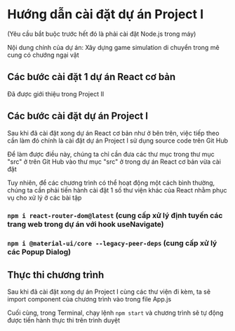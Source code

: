 # Hướng dẫn cài đặt dự án Project I

(Yêu cầu bắt buộc trước hết đó là phải cài đặt Node.js trong máy)

Nội dung chính của dự án: Xây dựng game simulation di chuyển trong mê cung có chướng ngại vật

## Các bước cài đặt 1 dự án React cơ bản 

Đã được giới thiệu trong Project II

## Các bước cài đặt dự án Project I

Sau khi đã cài đặt xong dự án React cơ bản như ở bên trên, việc tiếp theo cần làm đó chính là cài đặt dự án Project I sử dụng source code trên Git Hub

Để làm được điều này, chúng ta chỉ cần đưa các thư mục trong thư mục "src" ở trên Git Hub vào thư mục "src" ở trong dự án React cơ bản vừa cài đặt

Tuy nhiên, để các chương trình có thể hoạt động một cách bình thường, chúng ta cần phải tiến hành cài đặt 1 số thư viện khác của React nhằm phục vụ cho xử lý ở các bài tập

### `npm i react-router-dom@latest` (cung cấp xử lý định tuyến các trang web trong dự án với hook useNavigate)

### `npm i @material-ui/core --legacy-peer-deps` (cung cấp xử lý các Popup Dialog)

## Thực thi chương trình

Sau khi đã cài đặt xong dự án Project I cùng các thư viện đi kèm, ta sẽ import component của chương trình vào trong file App.js

Cuối cùng, trong Terminal, chạy lệnh `npm start` và chương trình sẽ tự động được tiến hành thực thi trên trình duyệt 
